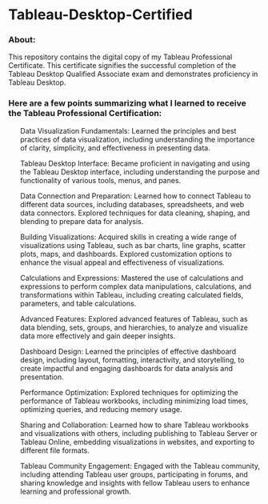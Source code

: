 # Tableau-Desktop-Certified

### About:
<p>This repository contains the digital copy of my Tableau Professional Certificate. This certificate signifies the successful completion of the Tableau Desktop Qualified Associate exam and demonstrates proficiency in Tableau Desktop.</p>

### Here are a few points summarizing what I learned to receive the Tableau Professional Certification:

<ol>Data Visualization Fundamentals: Learned the principles and best practices of data visualization, including understanding the importance of clarity, simplicity, and effectiveness in presenting data.</ol>
<ol>Tableau Desktop Interface: Became proficient in navigating and using the Tableau Desktop interface, including understanding the purpose and functionality of various tools, menus, and panes.</ol>
<ol>Data Connection and Preparation: Learned how to connect Tableau to different data sources, including databases, spreadsheets, and web data connectors. Explored techniques for data cleaning, shaping, and blending to prepare data for analysis.</ol>
<ol>Building Visualizations: Acquired skills in creating a wide range of visualizations using Tableau, such as bar charts, line graphs, scatter plots, maps, and dashboards. Explored customization options to enhance the visual appeal and effectiveness of visualizations.</ol>
<ol>Calculations and Expressions: Mastered the use of calculations and expressions to perform complex data manipulations, calculations, and transformations within Tableau, including creating calculated fields, parameters, and table calculations.</ol>
<ol>Advanced Features: Explored advanced features of Tableau, such as data blending, sets, groups, and hierarchies, to analyze and visualize data more effectively and gain deeper insights.</ol>
<ol>Dashboard Design: Learned the principles of effective dashboard design, including layout, formatting, interactivity, and storytelling, to create impactful and engaging dashboards for data analysis and presentation.</ol>
<ol>Performance Optimization: Explored techniques for optimizing the performance of Tableau workbooks, including minimizing load times, optimizing queries, and reducing memory usage.</ol>
<ol>Sharing and Collaboration: Learned how to share Tableau workbooks and visualizations with others, including publishing to Tableau Server or Tableau Online, embedding visualizations in websites, and exporting to different file formats.</ol>
<ol>Tableau Community Engagement: Engaged with the Tableau community, including attending Tableau user groups, participating in forums, and sharing knowledge and insights with fellow Tableau users to enhance learning and professional growth.</ol>
